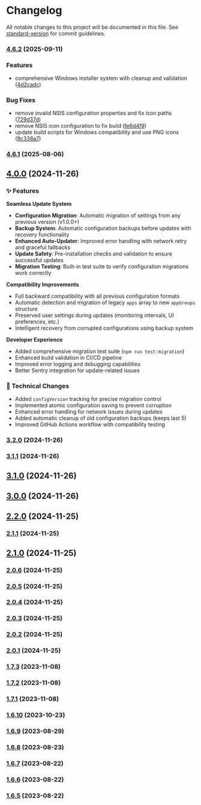 # Changelog

All notable changes to this project will be documented in this file. See [standard-version](https://github.com/conventional-changelog/standard-version) for commit guidelines.

### [4.6.2](https://github.com/hybes/pairkiller/compare/v4.6.1...v4.6.2) (2025-09-11)


### Features

* comprehensive Windows installer system with cleanup and validation ([4d2cadc](https://github.com/hybes/pairkiller/commit/4d2cadc0d4536fe5c905c414a3bac25a683d0557))


### Bug Fixes

* remove invalid NSIS configuration properties and fix icon paths ([729d37d](https://github.com/hybes/pairkiller/commit/729d37de0a729931a573c6217ab3e780eb64c299))
* remove NSIS icon configuration to fix build ([fe6d4f9](https://github.com/hybes/pairkiller/commit/fe6d4f9383d026d78fb951733431f494247e352e))
* update build scripts for Windows compatibility and use PNG icons ([9c338a7](https://github.com/hybes/pairkiller/commit/9c338a778720686d39d63cdd0e2b2c2def75b3c8))

### [4.6.1](https://github.com/hybes/pairkiller/compare/v4.5.1...v4.6.1) (2025-08-06)

## [4.0.0](https://github.com/hybes/pairkiller/compare/v3.2.0...v4.0.0) (2024-11-26)

### ✨ Features

**Seamless Update System**
- **Configuration Migration**: Automatic migration of settings from any previous version (v1.0.0+)
- **Backup System**: Automatic configuration backups before updates with recovery functionality
- **Enhanced Auto-Updater**: Improved error handling with network retry and graceful fallbacks
- **Update Safety**: Pre-installation checks and validation to ensure successful updates
- **Migration Testing**: Built-in test suite to verify configuration migrations work correctly

**Compatibility Improvements**
- Full backward compatibility with all previous configuration formats
- Automatic detection and migration of legacy `apps` array to new `appGroups` structure
- Preserved user settings during updates (monitoring intervals, UI preferences, etc.)
- Intelligent recovery from corrupted configurations using backup system

**Developer Experience**
- Added comprehensive migration test suite (`npm run test:migration`)
- Enhanced build validation in CI/CD pipeline
- Improved error logging and debugging capabilities
- Better Sentry integration for update-related issues

### 🔧 Technical Changes

- Added `configVersion` tracking for precise migration control
- Implemented atomic configuration saving to prevent corruption
- Enhanced error handling for network issues during updates
- Added automatic cleanup of old configuration backups (keeps last 5)
- Improved GitHub Actions workflow with compatibility testing

### [3.2.0](https://github.com/hybes/pairkiller/compare/v3.1.1...v3.2.0) (2024-11-26)

### [3.1.1](https://github.com/hybes/pairkiller/compare/v3.1.0...v3.1.1) (2024-11-26)

## [3.1.0](https://github.com/hybes/pairkiller/compare/v3.0.0...v3.1.0) (2024-11-26)

## [3.0.0](https://github.com/hybes/pairkiller/compare/v2.2.0...v3.0.0) (2024-11-26)

## [2.2.0](https://github.com/hybes/pairkiller/compare/v2.1.1...v2.2.0) (2024-11-25)

### [2.1.1](https://github.com/hybes/pairkiller/compare/v2.1.0...v2.1.1) (2024-11-25)

## [2.1.0](https://github.com/hybes/pairkiller/compare/v2.0.6...v2.1.0) (2024-11-25)

### [2.0.6](https://github.com/hybes/pairkiller/compare/v2.0.5...v2.0.6) (2024-11-25)

### [2.0.5](https://github.com/hybes/pairkiller/compare/v2.0.4...v2.0.5) (2024-11-25)

### [2.0.4](https://github.com/hybes/pairkiller/compare/v2.0.3...v2.0.4) (2024-11-25)

### [2.0.3](https://github.com/hybes/pairkiller/compare/v2.0.2...v2.0.3) (2024-11-25)

### [2.0.2](https://github.com/hybes/pairkiller/compare/v2.0.1...v2.0.2) (2024-11-25)

### [2.0.1](https://github.com/hybes/pairkiller/compare/v1.8.0...v2.0.1) (2024-11-25)

### [1.7.3](https://github.com/Hybes/pairkiller/compare/v1.7.2...v1.7.3) (2023-11-08)

### [1.7.2](https://github.com/Hybes/pairkiller/compare/v1.7.1...v1.7.2) (2023-11-08)

### [1.7.1](https://github.com/Hybes/pairkiller/compare/v1.7.0...v1.7.1) (2023-11-08)

### [1.6.10](https://github.com/Hybes/pairkiller/compare/v1.6.9...v1.6.10) (2023-10-23)

### [1.6.9](https://github.com/Hybes/pairkiller/compare/v1.6.8...v1.6.9) (2023-08-29)

### [1.6.8](https://github.com/Hybes/pairkiller/compare/v1.6.7...v1.6.8) (2023-08-23)

### [1.6.7](https://github.com/Hybes/pairkiller/compare/v1.6.6...v1.6.7) (2023-08-22)

### [1.6.6](https://github.com/Hybes/pairkiller/compare/v1.6.5...v1.6.6) (2023-08-22)

### [1.6.5](https://github.com/Hybes/pairkiller/compare/v1.0.0...v1.6.5) (2023-08-22)
